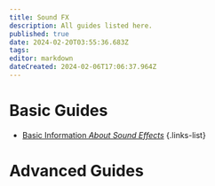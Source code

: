 ```yaml
---
title: Sound FX
description: All guides listed here.
published: true
date: 2024-02-20T03:55:36.683Z
tags: 
editor: markdown
dateCreated: 2024-02-06T17:06:37.964Z
---
```



# Basic Guides
- [Basic Information *About Sound Effects*](/specific-guide/sfx/basic-information)
{.links-list}

# Advanced Guides